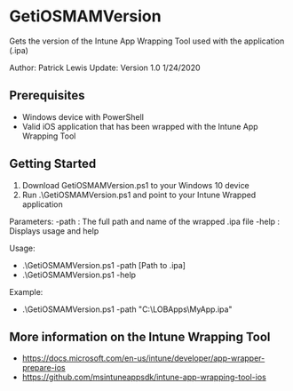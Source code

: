 # GetiOSMAMVersion
Gets the version of the Intune App Wrapping Tool used with the application (.ipa)

Author: Patrick Lewis
Update: Version 1.0  1/24/2020


## Prerequisites
* Windows device with PowerShell
* Valid iOS application that has been wrapped with the Intune App Wrapping Tool

## Getting Started
1. Download GetiOSMAMVersion.ps1 to your Windows 10 device
1. Run .\GetiOSMAMVersion.ps1 and point to your Intune Wrapped application

Parameters:
   -path : The full path and name of the wrapped .ipa file
   -help : Displays usage and help

Usage:
   * .\GetiOSMAMVersion.ps1 -path [Path to .ipa]
   * .\GetiOSMAMVersion.ps1 -help

Example:
   * .\GetiOSMAMVersion.ps1 -path "C:\LOBApps\MyApp.ipa"

## More information on the Intune Wrapping Tool
* https://docs.microsoft.com/en-us/intune/developer/app-wrapper-prepare-ios
* https://github.com/msintuneappsdk/intune-app-wrapping-tool-ios
